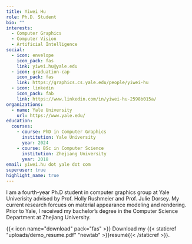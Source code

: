 ```yaml
---
title: Yiwei Hu
role: Ph.D. Student
bio: ""
interests:
  - Computer Graphics
  - Computer Vision
  - Artificial Intelligence
social:
  - icon: envelope
    icon_pack: fas
    link: yiwei.hu@yale.edu
  - icon: graduation-cap
    icon_pack: fas
    link: https://graphics.cs.yale.edu/people/yiwei-hu
  - icon: linkedin
    icon_pack: fab
    link: https://www.linkedin.com/in/yiwei-hu-2598b015a/
organizations:
  - name: Yale University
    url: https://www.yale.edu/
education:
  courses:
    - course: PhD in Computer Graphics
      institution: Yale University
      year: 2024
    - course: BSc in Computer Science
      institution: Zhejiang University
      year: 2018
email: yiwei.hu dot yale dot com
superuser: true
highlight_name: true
---
```

I am a fourth-year Ph.D student in computer graphics group at Yale Univerisity advised by Prof. Holly Rushmeier and Prof. Julie Dorsey. My current research forcues on material appearance modeling and rendering. Prior to Yale, I received my bachelor’s degree in the Computer Science Department at Zhejiang University.

{{< icon name="download" pack="fas" >}} Download my {{< staticref "uploads/demo_resume.pdf" "newtab" >}}resumé{{< /staticref >}}.